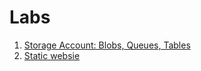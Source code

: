 # Labs
1. [Storage Account: Blobs, Queues, Tables](./StorageDemo.md)
1. [Static websie](./files/static-files-demo/readme.md)